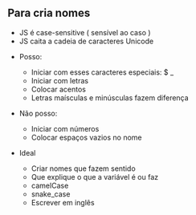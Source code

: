 ## Para cria nomes 

* JS é case-sensitive ( sensível ao caso )
* JS caita a cadeia de caracteres Unicode

- Posso:
    * Iniciar com esses caracteres especiais: $ _
    * Iniciar com letras
    * Colocar acentos 
    * Letras maísculas e minúsculas fazem diferença

- Não posso:
    * Iniciar com números 
    * Colocar espaços vazios no nome

- Ideal 
    * Criar nomes que fazem sentido
    * Que explique o que a variável é ou faz 
    * camelCase
    * snake_case
    * Escrever em inglês